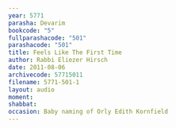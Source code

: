 ```yaml
---
year: 5771
parasha: Devarim
bookcode: "5"
fullparashacode: "501"
parashacode: "501"
title: Feels Like The First Time
author: Rabbi Eliezer Hirsch
date: 2011-08-06
archivecode: 57715011
filename: 5771-501-1
layout: audio
moment: 
shabbat: 
occasion: Baby naming of Orly Edith Kornfield
---
```

